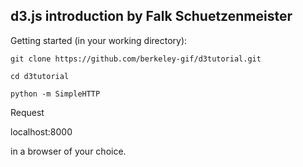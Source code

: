 ## d3.js introduction by Falk Schuetzenmeister ##

Getting started (in your working directory):

```
git clone https://github.com/berkeley-gif/d3tutorial.git

cd d3tutorial

python -m SimpleHTTP
```

Request 

localhost:8000

in a browser of your choice.
